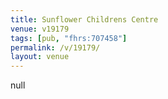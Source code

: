 ```yaml
---
title: Sunflower Childrens Centre
venue: v19179
tags: [pub, "fhrs:707458"]
permalink: /v/19179/
layout: venue
---
```

null